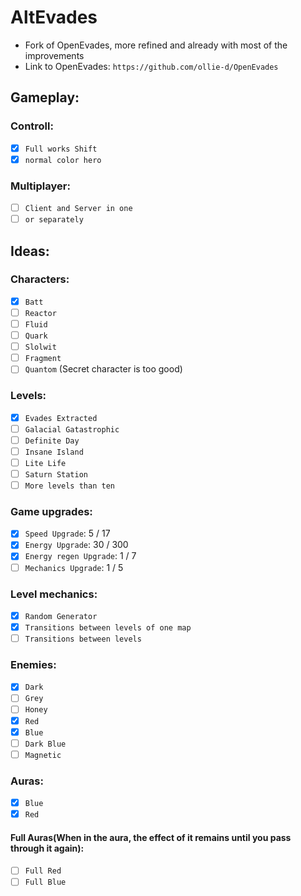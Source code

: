 # AltEvades
* Fork of OpenEvades, more refined and already with most of the improvements
* Link to OpenEvades: `https://github.com/ollie-d/OpenEvades`
## Gameplay:
### Controll:
- [x] `Full works Shift`
- [x] `normal color hero`
### Multiplayer:
- [ ] `Client and Server in one`
- [ ] `or separately`
## Ideas:
### Characters:
- [x] `Batt`
- [ ] `Reactor`
- [ ] `Fluid`
- [ ] `Quark`
- [ ] `Slolwit`
- [ ] `Fragment`
- [ ] `Quantom` (Secret character is too good)
### Levels:
- [x] `Evades Extracted`
- [ ] `Galacial Gatastrophic`
- [ ] `Definite Day`
- [ ] `Insane Island`
- [ ] `Lite Life`
- [ ] `Saturn Station`
- [ ] `More levels than ten`
### Game upgrades:
- [x] `Speed Upgrade`: 5 / 17
- [x] `Energy Upgrade`: 30 / 300
- [x] `Energy regen Upgrade`: 1 / 7
- [ ] `Mechanics Upgrade`: 1 / 5
### Level mechanics:
- [x] `Random Generator`
- [x] `Transitions between levels of one map`
- [ ] `Transitions between levels`
### Enemies:
- [x] `Dark`
- [ ] `Grey`
- [ ] `Honey`
- [x] `Red`
- [x] `Blue`
- [ ] `Dark Blue`
- [ ] `Magnetic`
### Auras:
- [x] `Blue`
- [x] `Red`
#### Full Auras(When in the aura, the effect of it remains until you pass through it again):
- [ ] `Full Red` 
- [ ] `Full Blue` 
